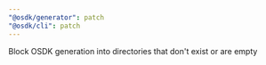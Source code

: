```yaml
---
"@osdk/generator": patch
"@osdk/cli": patch
---
```


Block OSDK generation into directories that don't exist or are empty
